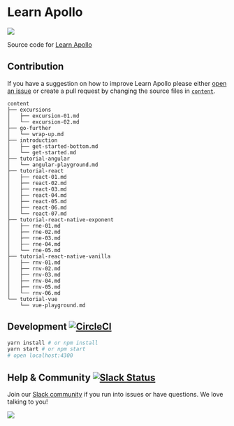 # Learn Apollo

![](https://learnapollo.org/images/twitter.png)

Source code for [Learn Apollo](https://learnapollo.com)

## Contribution

If you have a suggestion on how to improve Learn Apollo please either 
[open an issue](https://github.com/learnapollo/learnapollo/issues/new) or create a pull request by changing the source 
files in [`content`](https://github.com/learnapollo/learnapollo/tree/master/content).

```
content
├── excursions
│   ├── excursion-01.md
│   └── excursion-02.md
├── go-further
│   └── wrap-up.md
├── introduction
│   ├── get-started-bottom.md
│   └── get-started.md
├── tutorial-angular
│   └── angular-playground.md
├── tutorial-react
│   ├── react-01.md
│   ├── react-02.md
│   ├── react-03.md
│   ├── react-04.md
│   ├── react-05.md
│   ├── react-06.md
│   └── react-07.md
├── tutorial-react-native-exponent
│   ├── rne-01.md
│   ├── rne-02.md
│   ├── rne-03.md
│   ├── rne-04.md
│   └── rne-05.md
├── tutorial-react-native-vanilla
│   ├── rnv-01.md
│   ├── rnv-02.md
│   ├── rnv-03.md
│   ├── rnv-04.md
│   ├── rnv-05.md
│   └── rnv-06.md
└── tutorial-vue
    └── vue-playground.md
```

## Development [![CircleCI](https://circleci.com/gh/learnapollo/learnapollo.svg?style=svg)](https://circleci.com/gh/learnapollo/learnapollo)

```sh
yarn install # or npm install
yarn start # or npm start
# open localhost:4300
```

## Help & Community [![Slack Status](https://slack.graph.cool/badge.svg)](https://slack.graph.cool)

Join our [Slack community](http://slack.graph.cool/) if you run into issues or have questions. We love talking to you!

![](http://i.imgur.com/5RHR6Ku.png)
